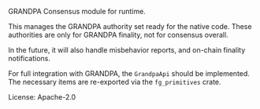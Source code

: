 GRANDPA Consensus module for runtime.

This manages the GRANDPA authority set ready for the native code.
These authorities are only for GRANDPA finality, not for consensus overall.

In the future, it will also handle misbehavior reports, and on-chain
finality notifications.

For full integration with GRANDPA, the `GrandpaApi` should be implemented.
The necessary items are re-exported via the `fg_primitives` crate.

License: Apache-2.0



